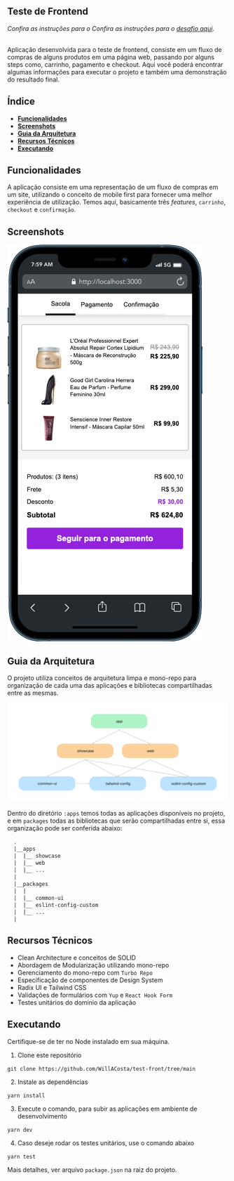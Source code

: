 ## Teste de Frontend

_Confira as instruções para o Confira as instruções para o [desafio aqui](https://github.com/WillACosta/test-front/tree/main/docs/instructions)._
<br><br>

Aplicação desenvolvida para o teste de frontend, consiste em um fluxo de compras de alguns produtos em uma página web, passando por alguns steps como, carrinho, pagamento e checkout. Aqui você poderá encontrar algumas informações para executar o projeto e também uma demonstração do resultado final.

## Índice

- **[Funcionalidades](#funcionalidades)**
- **[Screenshots](#screenshots)**
- **[Guia da Arquitetura](#guia-da-arquitetura)**
- **[Recursos Técnicos](#recursos-tecnicos)**
- **[Executando](#executando)**

## Funcionalidades

A aplicação consiste em uma representação de um fluxo de compras em um site, utilizando o conceito de mobile first para fornecer
uma melhor experiência de utilização. Temos aqui, basicamente três _features_, `carrinho`, `checkout` e `confirmação`.

## Screenshots

![captura de tela da aplicação](docs/mobile.png "captura de tela da aplicação")

## Guia da Arquitetura

O projeto utiliza conceitos de arquitetura limpa e mono-repo para organização de cada uma das aplicações e bibliotecas
compartilhadas entre as mesmas.

![representação dos módulos da aplicação](docs/app_modules.png "representação dos módulos da aplicação")

Dentro do diretório `:apps` temos todas as aplicações disponíveis no projeto, e em
`packages` todas as bibliotecas que serão compartilhadas entre si, essa organização pode ser conferida abaixo:

```
  .
  |__apps
  |  |__ showcase
  |  |__ web
  |  |__ ...
  |
  |__packages
  |  |
  |  |__ common-ui
  |  |__ eslint-config-custom
  |  |__ ...
  |
```

## Recursos Técnicos

- Clean Architecture e conceitos de SOLID
- Abordagem de Modularização utilizando mono-repo
- Gerenciamento do mono-repo com `Turbo Repo`
- Especificação de componentes de Design System
- Radix UI e Tailwind CSS
- Validações de formulários com `Yup` e `React Hook Form`
- Testes unitários do domínio da aplicação

## Executando

Certifique-se de ter no Node instalado em sua máquina.

1. Clone este repositório
```shell
git clone https://github.com/WillACosta/test-front/tree/main
```

2. Instale as dependências
```shell
yarn install
```

3. Execute o comando, para subir as aplicações em ambiente de desenvolvimento
```shell
yarn dev
```

4. Caso deseje rodar os testes unitários, use o comando abaixo
```shell
yarn test
```

Mais detalhes, ver arquivo `package.json` na raiz do projeto.